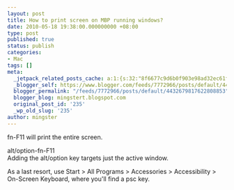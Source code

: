 ```yaml
---
layout: post
title: How to print screen on MBP running windows?
date: 2010-05-18 19:38:00.000000000 +08:00
type: post
published: true
status: publish
categories:
- Mac
tags: []
meta:
  _jetpack_related_posts_cache: a:1:{s:32:"8f6677c9d6b0f903e98ad32ec61f8deb";a:2:{s:7:"expires";i:1453522917;s:7:"payload";a:3:{i:0;a:1:{s:2:"id";i:224;}i:1;a:1:{s:2:"id";i:156;}i:2;a:1:{s:2:"id";i:150;}}}}
  _blogger_self: https://www.blogger.com/feeds/7772966/posts/default/4432679817622808853
  blogger_permalink: "/feeds/7772966/posts/default/4432679817622808853"
  blogger_blog: mingstert.blogspot.com
  original_post_id: '235'
  _wp_old_slug: '235'
author: mingster
---
```

<p>fn-F11 will print the entire screen. </p>
<p>alt/option-fn-F11<br />Adding the alt/option key targets just the active window.</p>
<p>As a last resort, use Start &gt; All Programs &gt; Accessories &gt; Accessibility &gt; On-Screen Keyboard, where you'll find a psc key.</p>
